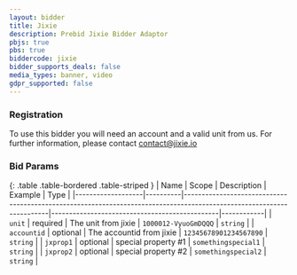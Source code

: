 ```yaml
---
layout: bidder
title: Jixie
description: Prebid Jixie Bidder Adaptor
pbjs: true
pbs: true
biddercode: jixie
bidder_supports_deals: false
media_types: banner, video
gdpr_supported: false
---
```


### Registration

To use this bidder you will need an account and a valid unit from us. For further information, please contact contact@jixie.io

### Bid Params

{: .table .table-bordered .table-striped }
| Name              | Scope    | Description                                                                                                          | Example                                       | Type       |
|-------------------|----------|----------------------------------------------------------------------------------------------------------------------|-----------------------------------------------|------------|
| `unit`            | required | The unit from jixie                                                                                                  | `1000012-VyuoGmDQQQ`                          | `string`   |
| `accountid`       | optional | The accountid from jixie                                                                                             | `12345678901234567890`                        | `string`   |
| `jxprop1`         | optional | special property #1                                                                                                  | `somethingspecial1`                           | `string`   |
| `jxprop2`         | optional | special property #2                                                                                                  | `somethingspecial2`                           | `string`   |

